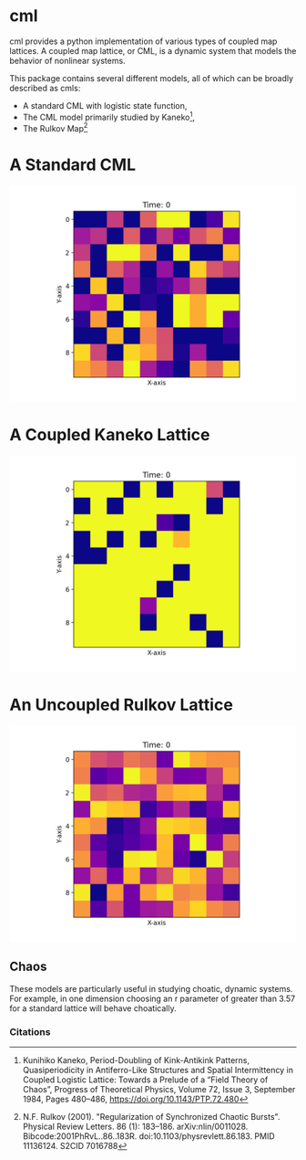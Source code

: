 # cml

cml provides a python implementation of various types of coupled map lattices. A coupled map lattice, or CML, is a dynamic system that models the behavior of nonlinear systems.

This package contains several different models, all of which can be broadly described as cmls:

* A standard CML with logistic state function,
* The CML model primarily studied by Kaneko[^1],
* The Rulkov Map[^2]

# A Standard CML

![A cml with 10 nuerons, in a stable regime](assets/animated_example.gif)

# A Coupled Kaneko Lattice

![A coupled kaneko](assets/coupled_kaneko.gif)

# An Uncoupled Rulkov Lattice

![A uncoupled rulkov](assets/uncoupled_rulkov.gif)

## Chaos

These models are particularly useful in studying choatic, dynamic systems. For example, in one dimension choosing an r parameter of greater than 3.57 for a standard lattice will behave choatically.

### Citations

[^1]: Kunihiko Kaneko, Period-Doubling of Kink-Antikink Patterns, Quasiperiodicity in Antiferro-Like Structures and Spatial Intermittency in Coupled Logistic Lattice: Towards a Prelude of a “Field Theory of Chaos”, Progress of Theoretical Physics, Volume 72, Issue 3, September 1984, Pages 480–486, https://doi.org/10.1143/PTP.72.480

[^2]:  N.F. Rulkov (2001). "Regularization of Synchronized Chaotic Bursts". Physical Review Letters. 86 (1): 183–186. arXiv:nlin/0011028. Bibcode:2001PhRvL..86..183R. doi:10.1103/physrevlett.86.183. PMID 11136124. S2CID 7016788
